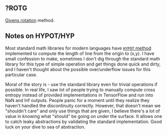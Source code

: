 ## ?ROTG

[Givens rotation](https://en.wikipedia.org/wiki/Givens_rotation) method. 

## Notes on HYPOT/HYP

Most standard math libraries for modern languages have [`HYPOT` method](https://en.wikipedia.org/wiki/Hypot) implemented to compute the length of line from the origin to (x,y). I have small confession to make, sometimes I don't dig through the standard math library for this type of simple operation and get things done quick and dirty, and I haven't thought about the possible over/underflow issues for this particular case.

Moral of the story is - use the standard library even for trivial operations if possible. In real life, I saw lot of people trying to manually compute cross entropy instead of provided implementations in TensorFlow and run into NaN and Inf outputs. People panic for a moment until they realize they haven't handled the discontinuity correctly. However, that doesn't mean we "shouldn't care" and only use things that are given, I believe there's a lot of value in knowing what "should" be going on under the surface. It allows one to catch leaky abstractions by validating the standard implementation. Good luck on your dive to sea of abstraction.